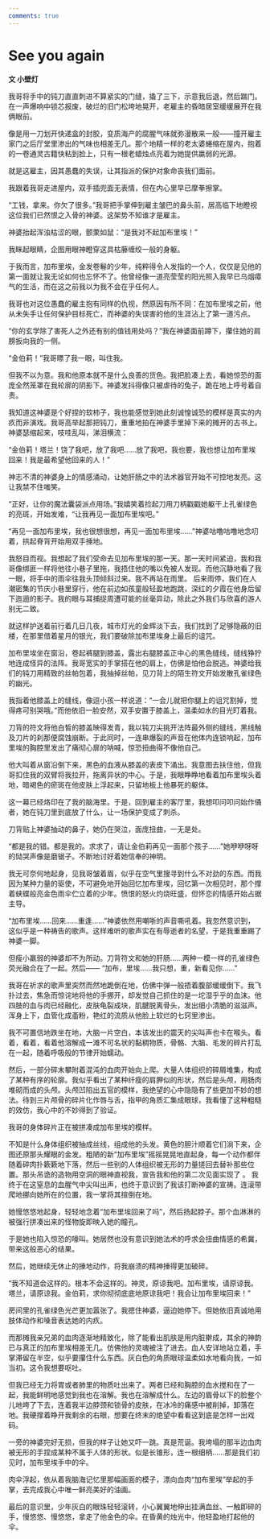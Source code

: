 ```yaml
---
comments: true
---
```

# See you again
**文 小壁灯**

我哥将手中的钝刀直直刺进不算紧实的门缝，撬了三下，示意我后退，然后踹门。在一声爆响中锁芯报废，破烂的旧门松垮地晃开，老雇主的昏暗居室缓缓展开在我俩眼前。

像是用一刀划开快递盒的封胶，变质海产的腐腥气味就弥漫散来一般——撞开雇主家门之后厅堂里渗出的气味也相差无几。那个地精一样的老太婆蜷缩在屋内，抱着的一卷通灵古籍快粘到脸上，只有一根老蜡烛点亮着为她提供羸弱的光源。

就是这雇主，因其愚蠢的失误，让其指派的保护对象命丧我们面前。

我跟着我哥走进屋内，双手插兜面无表情，但在内心里早已摩拳擦掌。

“工钱，拿来。你欠了很多。”我哥把手掌伸到雇主皱巴的鼻头前，居高临下地瞪视这位我们已然恨之入骨的神婆。这架势不知谁才是雇主。

神婆抬起浑浊枯涩的眼，颤栗如鼠：“是我对不起加布里埃！”

我眯起眼睛，企图用眼神瞪穿这具枯藤缠绞一般的身躯。

于我而言，加布里埃，金发卷鬈的少年，纯粹得令人发指的一个人，仅仅是见他的第一面就让我无论如何也忘怀不了。他曾经像一道亮莹莹的阳光照入我早已乌烟瘴气的生活，而在这之前我以为我不会在乎任何人。

我哥也对这位愚蠢的雇主抱有同样的仇视，然原因有所不同：在加布里埃之前，他从未失手让任何保护目标死亡，而神婆的失误害的他的生涯沾上了第一道污点。

“你的玄学除了害死人之外还有别的值钱用处吗？”我在神婆面前蹲下，攥住她的肩膀扳向我的一侧。

“金伯莉！”我哥瞟了我一眼，叫住我。

但我不以为意。我和他原本就不是什么良善的货色。我把脸凑上去，看她惊恐的面庞全然笼罩在我轮廓的阴影下。神婆发抖得像只被虐待的兔子，跪在地上呼号着自责。

我知道这神婆是个好捏的软柿子，我也能感觉到她此刻诚惶诚恐的模样是真实的内疚而非演戏。我哥高举起那把钝刀，重重地拍在神婆手里掉下来的摊开的古书上。神婆瑟缩起来，吱哇乱叫，涕泪横流：

“金伯莉！塔兰！饶了我吧，放了我吧……放了我吧，我也要，我也想让加布里埃回来！我是最希望他回来的人！”

神志不清的神婆身上的情感涌动，让她肝肠之中的法术器官开始不可控地发亮。这让我禁不住嗤笑。

“正好，让你的魔法囊袋派点用场。”我嬉笑着捡起刀用刀柄戳戳她躯干上孔雀绿色的亮斑，开始发难，“让我再见一面加布里埃吧。”

“再见一面加布里埃，我也很想很想，再见一面加布里埃……”神婆咕噜咕噜地念叨着，拱起脊背开始用双手捶地。

我怒目而视。我想起了我们受命去见加布里埃的那一天。那一天时间紧迫，我和我哥像绑匪一样将他往小巷子里拖，我捂住他的嘴以免被人发现。而他沉静地看了我一眼，将手中的雨伞往我头顶倾斜过来。我不再站在雨里。
后来雨停，我们在人潮密集的节庆小巷里穿行，他在前边如孩童般轻盈地跑跳，深红的夕霞在他身后留下迤逦的影子。我的眼与耳捕捉周遭可能的丝毫异动，除此之外我们与欣喜的游人别无二致。

就这样护送着前行着几日几夜，城市灯光的金辉淡下去，我们找到了足够隐蔽的旧楼，在那里借着星月的银光，我们要破除加布里埃身上最后的诅咒。

加布里埃坐在窗沿，卷起裤腿到膝盖，露出右腿膝盖正中心的黑色缝线，缝线狰狞地连成怪异的法阵。我哥宽实的手掌搭在他的肩上，仿佛是怕他会脱逃。神婆给我们的钝刀用精致的丝帕包着，我抽掉丝帕，见刀背上的陌生符文开始发散孔雀绿色的幽光。

我指着他膝盖上的缝线，像逗小孩一样说道：“一会儿就把你腿上的诅咒割掉，觉得疼可别哭哦。”而他依旧一脸安然，双手安置于膝盖上，温柔如水的目光盯着我。

刀背的符文将他白皙的膝盖映得发青，我以钝刀尖挑开法阵最外侧的缝线，黑线触及刀片的刹那便腐蚀崩断。于此同时，一连串爆裂的声音在他体内连锁响起，加布里埃的胸腔里发出了痛彻心扉的呐喊，惊恐扭曲得不像他自己。

他大叫着从窗沿倒下来，黑色的血液从膝盖的表皮下涌出。我意图去扶住他，但我哥扣住我的双臂将我拉开，拖离异状的中心。于是，我眼睁睁地看着加布里埃头着地，暗褐色的瘀斑在他皮肤上浮起来，只留地板上他暴死的躯体。

这一幕已经烙印在了我的脑海里。于是，回到雇主的客厅里，我想叩问叩问始作俑者，她在钝刀里到底放了什么，让一场保护变成了刺杀。

刀背贴上神婆抽动的鼻子，她仍在哭泣，面庞扭曲，一无是处。

“都是我的错。都是我的。求求了，请让金伯莉再见一面那个孩子……”她咿咿呀呀的恸哭声像是磨锯子。不断地讨好着她信奉的神明。

我无可奈何地起身，见我哥皱着眉，似乎在空气里搜寻到什么不对劲的东西。而我因为某种力量的驱使，不可避免地开始回忆加布里埃，回忆第一次相见时，那个撑着蛱蝶般亮金色雨伞伫立着的少年。愤恨的怒火灼烧旺盛，但怀恋的情感开始占据主导。

“加布里埃……回来……重逢……”神婆依然用嘲哳的声音嘶吼着。我忽然意识到，这似乎是一种祷告的歌声。这样难听的歌声实在有辱逝者的名望，于是我重重踢了神婆一脚。

但瘦小羸弱的神婆却不为所动。刀背符文和她的肝肠……两种一模一样的孔雀绿色荧光融合在了一起。然后——
“加布，里埃……我只想，重，新看见你……”

我哥在祈求的歌声里突然而然地跪倒在地，仿佛中弹一般捂着腹部缓缓倒下。我飞扑过去，焦急而惊诧地将他的手挪开，却发觉自己抓住的是一坨湿乎乎的血沫。他四肢的血与肉已经融化，皮肤龟裂成块，肌腱脱离骨头，发出细小清脆的滋滋声。浑身上下，血管化成齑粉，艳红的流质从他脸上软烂的七窍里渗出。

我不可置信地跌坐在地，大脑一片空白，本该发出的震天的尖叫声也卡在喉头。看着，看着，看着他溶解成一滩不可名状的黏稠物质，骨骼、大脑、毛发的碎片打乱在一起，随着呼吸般的节律开始蠕动。

然后，一部分碎末攀附着混沌的血肉开始向上爬。大量人体组织的碎屑堆集，构成了某种有序的轮廓。我似乎看出了某种纤瘦的肩胛似的形状，然后是头颅，用肠肉堆砌而成的头颅。头颅凹陷出五官的模样，我绝望的心中隐隐有了些更加不妙的想法。待到三片颅骨的碎片化作唇与舌，指甲的角质汇集成眼球，我看懂了这种粗糙的效仿，我心中的不妙得到了验证。

我哥的身体碎片正在被拼凑成加布里埃的模样。

不知是什么身体组织被抽成丝线，组成他的头发。黄色的胆汁顺着它们淌下来，企图还原那头耀眼的金发。粗陋的新“加布里埃”摇摇晃晃地直起身，每一个动作都伴随着碎肉扑簌簌地下落，然后一些别的人体组织被无形的力量搓回去替补那些位置。那头吊诡的造物用空洞的眼神直视我，宣告我和他的第二次见面实现了
。
我终于在这窒息的血腥气中尖叫出声，也终于意识到了我该打断神婆的宣祷。连滚带爬地挪向她所在的位置，我一掌将其揎倒在地。

她慢悠悠地起身，轻轻地念着“加布里埃回来了吗”，然后扬起脖子。那个血淋淋的被强行拼凑出来的怪物旋即映入她的瞳孔。

于是她也陷入惊恐的嚎叫。她居然也没有意识到她法术的呼求会扭曲情感的希冀，带来这般恶心的结果。

然后，她继续无休止的捶地动作，将我崩溃的精神捶得更加破碎。

“我不知道会这样的。根本不会这样的。神灵，原谅我吧。加布里埃，请原谅我。塔兰，请原谅我。金伯莉，求你彻彻底底地原谅我吧！我会让加布里埃回来！”

房间里的孔雀绿色光芒更加嚣张了。我摁住神婆，逼迫她停下。但她依旧真诚地用肢体动作和嗓音表达她的内疚。

而那摊我亲兄弟的血肉逐渐地精致化，除了能看出肌肤是用内脏擀成，其余的神韵已与真正的加布里埃相差无几。仿佛他的灵魂被注了进去。血人安详地站立着，手掌滞留在半空，似乎要攥住什么东西。灰白色的角质眼球温柔如水地看向我，一如当初。这令我想要呕吐。

但我已经无力将胃或者肺里的物质吐出来了。两者已经和胸腔的血水搅和在了一起，我能鲜明地感觉到我也在溶解。我也在溶解成什么。左边的眉骨以下的脸整个儿地垮了下去，连着我半边脖颈和锁骨的皮肤，在冰冷的痛感中被削掉，卸落在地。我硬撑着睁开我剩余的右眼，想要在终末的绝望中看看这到底是怎样一出戏码。

一旁的神婆完好无损，但我的样子让她又吓一跳。真是荒诞。我垮塌的那半边血肉被无形的手捏成某种不属于人体的形状。似是长锥形，连一根细柄……那是我们初见时，加布里埃手中的伞。

肉伞浮起，依从着我脑海记忆里那幅画面的模子，漂向血肉“加布里埃”举起的手掌，去完成我心中唯一鲜亮美好的油画。

最后的意识里，少年灰白的眼珠轻轻滚转，小心翼翼地伸出挂满血丝、一触即碎的手，慢悠悠、慢悠悠，拿走了他金色的伞。在昏黄的烛光中，他轻盈地打起他的伞。